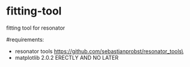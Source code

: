 # fitting-tool
fitting tool for resonator

#requirements:

* resonator tools https://github.com/sebastianprobst/resonator_tools\
* matplotlib 2.0.2 ERECTLY AND NO LATER
